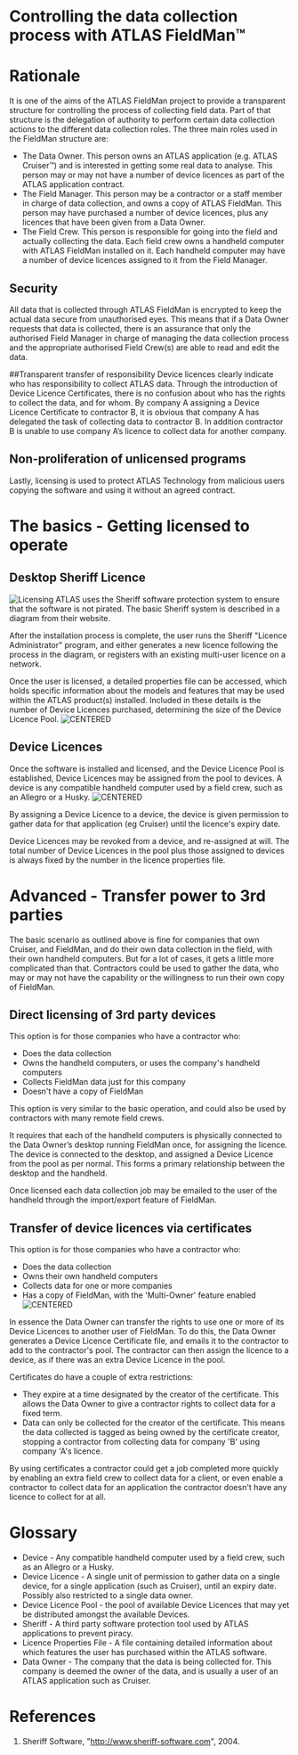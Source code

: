﻿# Controlling the data collection process with ATLAS FieldMan&trade;
# Rationale
It is one of the aims of the ATLAS FieldMan project to provide a transparent structure for
controlling the process of collecting field data. Part of that structure is the delegation of
authority to perform certain data collection actions to the different data collection roles. The
three main roles used in the FieldMan structure are:

* The Data Owner. This person owns an ATLAS application (e.g. ATLAS Cruiser&trade;) and
is interested in getting some real data to analyse. This person may or may not have a
number of device licences as part of the ATLAS application contract.
* The Field Manager. This person may be a contractor or a staff member in charge of data
collection, and owns a copy of ATLAS FieldMan. This person may have purchased a
number of device licences, plus any licences that have been given from a Data Owner.
* The Field Crew. This person is responsible for going into the field and actually collecting
the data. Each field crew owns a handheld computer with ATLAS FieldMan installed on
it. Each handheld computer may have a number of device licences assigned to it from the
Field Manager.

## Security
All data that is collected through ATLAS FieldMan is encrypted to keep the actual data secure
from unauthorised eyes. This means that if a Data Owner requests that data is collected, there is
an assurance that only the authorised Field Manager in charge of managing the data collection
process and the appropriate authorised Field Crew(s) are able to read and edit the data.

##Transparent transfer of responsibility
Device licences clearly indicate who has responsibility to collect ATLAS data. Through the
introduction of Device Licence Certificates, there is no confusion about who has the rights to
collect the data, and for whom. By company A assigning a Device Licence Certificate to
contractor B, it is obvious that company A has delegated the task of collecting data to contractor
B. In addition contractor B is unable to use company A’s licence to collect data for another
company.

## Non-proliferation of unlicensed programs
Lastly, licensing is used to protect ATLAS Technology from malicious users copying the
software and using it without an agreed contract.

# The basics - Getting licensed to operate
## Desktop Sheriff Licence

![Licensing](/docs/fm_control_1.png)
ATLAS uses the Sheriff software protection system to ensure
that the software is not pirated. The basic Sheriff system is
described in a diagram from their website.

After the installation process is complete, the user runs the
Sheriff "Licence Administrator" program, and either generates
a new licence following the process in the diagram, or
registers with an existing multi-user licence on a network.

Once the user is licensed, a detailed properties file can be
accessed, which holds specific information about the models and features that may be used
within the ATLAS product(s) installed. Included in these details is the number of Device
Licences purchased, determining the size of the Device Licence Pool.
![CENTERED](/docs/fm_control_2.png)

## Device Licences
Once the software is installed and licensed, and the Device Licence Pool is established, Device
Licences may be assigned from the pool to devices. A device is any compatible handheld
computer used by a field crew, such as an Allegro or a Husky.
![CENTERED](/docs/fm_control_3.png)

By assigning a Device Licence to a device, the device is given permission to gather data for that
application (eg Cruiser) until the licence's expiry date.

Device Licences may be revoked from a device, and re-assigned at will. The total number of
Device Licences in the pool plus those assigned to devices is always fixed by the number in the
licence properties file.

# Advanced - Transfer power to 3rd parties
The basic scenario as outlined above is fine for companies that own Cruiser, and FieldMan, and
do their own data collection in the field, with their own handheld computers. But for a lot of
cases, it gets a little more complicated than that. Contractors could be used to gather the data,
who may or may not have the capability or the willingness to run their own copy of FieldMan.

## Direct licensing of 3rd party devices
This option is for those companies who have a contractor who:
* Does the data collection
* Owns the handheld computers, or uses the company's handheld computers
* Collects FieldMan data just for this company
* Doesn't have a copy of FieldMan

This option is very similar to the basic operation, and could also be used by contractors with
many remote field crews.

It requires that each of the handheld computers is physically connected to the Data Owner’s
desktop running FieldMan once, for assigning the licence. The device is connected to the
desktop, and assigned a Device Licence from the pool as per normal. This forms a primary
relationship between the desktop and the handheld.

Once licensed each data collection job may be emailed to the user of the handheld through the
import/export feature of FieldMan.

## Transfer of device licences via certificates
This option is for those companies who have a contractor who:
* Does the data collection
* Owns their own handheld computers
* Collects data for one or more companies
* Has a copy of FieldMan, with the 'Multi-Owner' feature enabled
![CENTERED](/docs/fm_control_4.png)

In essence the Data Owner can transfer the rights to use one or more of its Device Licences to
another user of FieldMan. To do this, the Data Owner generates a Device Licence Certificate
file, and emails it to the contractor to add to the contractor's pool. The contractor can then assign
the licence to a device, as if there was an extra Device Licence in the pool.

Certificates do have a couple of extra restrictions:
* They expire at a time designated by the creator of the certificate. This allows the Data Owner to give a contractor rights to collect data for a fixed term.
* Data can only be collected for the creator of the certificate. This means the data collected is tagged as being owned by the certificate creator, stopping a contractor from collecting data for company 'B' using company 'A's licence.

By using certificates a contractor could get a job completed more quickly by enabling an extra
field crew to collect data for a client, or even enable a contractor to collect data for an application the contractor doesn't have any licence to collect for at all.

# Glossary

* Device - Any compatible handheld computer used by a field crew, such as an Allegro or a Husky.
* Device Licence - A single unit of permission to gather data on a single device, for a single application (such as Cruiser), until an expiry date. Possibly also restricted to a single data owner.
* Device Licence Pool - the pool of available Device Licences that may yet be distributed amongst the available Devices.
* Sheriff - A third party software protection tool used by ATLAS applications to prevent piracy.
* Licence Properties File - A file containing detailed information about which features the user has purchased within the ATLAS software.
* Data Owner - The company that the data is being collected for. This company is deemed the owner of the data, and is usually a user of an ATLAS application such as Cruiser.

# References
1. Sheriff Software, "http://www.sheriff-software.com", 2004.